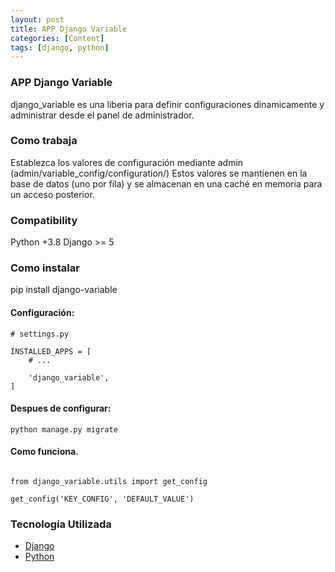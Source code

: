 ```yaml
---
layout: post
title: APP Django Variable
categories: [Content]
tags: [django, python]
---
```


### APP Django Variable

django_variable es una liberia para definir configuraciones dinamicamente y administrar desde el panel de administrador.



### Como trabaja

Establezca los valores de configuración mediante admin (admin/variable_config/configuration/) Estos valores se mantienen en la base de datos (uno por fila) y se almacenan en una caché en memoria para un acceso posterior.



### Compatibility
Python +3.8
Django >= 5


### Como instalar

pip install django-variable


#### Configuración:

```python3
# settings.py

INSTALLED_APPS = [
    # ...

    'django_variable',
]
```

#### Despues de configurar:

```python3
python manage.py migrate

```

#### Como funciona.

```python3

from django_variable.utils import get_config

get_config('KEY_CONFIG', 'DEFAULT_VALUE')

```


### Tecnolog&iacute;a Utilizada
 - [Django](https://www.djangoproject.com/)
 - [Python](https://www.python.org)
